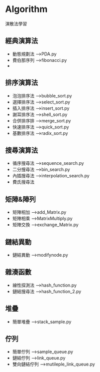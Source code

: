 # Algorithm
 演散法學習

## 經典演算法
- 動態規劃法 -->PDA.py
- 費伯那序列 -->fibonacci.py
- 

## 排序演算法
- 泡泡排序法 -->bubble_sort.py
- 選擇排序法 -->select_sort.py
- 插入排序法 -->insert_sort.py
- 謝耳排序法 -->shell_sort.py
- 合併排序排 -->merge_sort.py
- 快速排序法 -->quick_sort.py
- 基數排序法 -->radix_sort.py

## 搜尋演算法
- 循序搜尋法 -->sequence_search.py
- 二分搜尋法 -->bin_search.py
- 內插搜尋法 -->interpolation_search.py
- 費氏搜尋法 


## 矩陣&陣列
- 矩陣相加 -->add_Matrix.py
- 矩陣相乘 -->MatrixMultiply.py
- 矩陣交換 -->exchange_Matrix.py

## 鏈結異動
- 鏈結異動 -->modifynode.py
## 雜湊函數
- 線性探測法 -->hash_function.py
- 鏈結搜尋法 -->hash_function_2.py

## 堆疊
- 簡單堆疊 -->stack_sample.py

## 佇列
- 簡單佇列 -->sample_queue.py
- 鏈結佇列 -->link_queue.py
- 雙向鏈結佇列 -->mutileple_link_queue.py